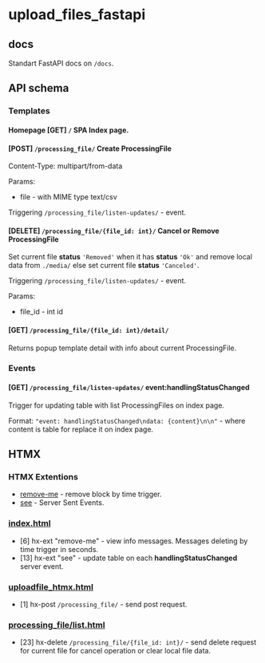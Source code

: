 # upload_files_fastapi

## docs
Standart FastAPI docs on `/docs`.

## API schema

### Templates

#### Homepage [GET] `/` SPA Index page.


#### [POST] `/processing_file/` Create ProcessingFile
Content-Type: multipart/from-data

Params:
  - file - with MIME type text/csv

Triggering `/processing_file/listen-updates/` - event.

#### [DELETE] `/processing_file/{file_id: int}/` Cancel or Remove ProcessingFile
Set current file <b>status</b> `'Removed'` when it has <b>status</b> `'Ok'` and remove local data from `./media/`
else set current file <b>status</b> `'Canceled'`.

Triggering `/processing_file/listen-updates/` - event.

Params:
  - file_id - int id

#### [GET] `/processing_file/{file_id: int}/detail/`
Returns popup template detail with info about current ProcessingFile.


### Events

#### [GET] `/processing_file/listen-updates/` event:handlingStatusChanged
Trigger for updating table with list ProcessingFiles on index page.

Format: `"event: handlingStatusChanged\ndata: {content}\n\n"` - where content is table for replace it on index page.

## HTMX

### HTMX Extentions

  - [remove-me](https://github.com/bigskysoftware/htmx-extensions/blob/main/src/remove-me/README.md) - remove block by time trigger.
  - [see](https://github.com/bigskysoftware/htmx-extensions/blob/main/src/sse/README.md) - Server Sent Events.

### [index.html](./templates/index.html)
  - [6] hx-ext "remove-me" - view info messages. Messages deleting by time trigger in seconds.
  - [13] hx-ext "see" - update table on each <b>handlingStatusChanged</b> server event.
### [uploadfile_htmx.html](./templates/forms/uploadfile_htmx.html)
  - [1] hx-post `/processing_file/` - send post request.

### [processing_file/list.html](./templates/processing_files/list.html)
 - [23] hx-delete `/processing_file/{file_id: int}/` - send delete request for current file for cancel operation or clear local file data.

